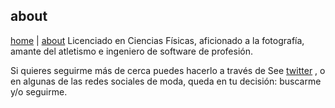 ## about
[home](https://runando.github.io/web/) | [about](https://runando.github.io/web/about/)
Licenciado en Ciencias Físicas, aficionado a la fotografía, amante del atletismo e ingeniero de software de profesión.

Si quieres seguirme más de cerca puedes hacerlo a través de See [twitter](https://twitter.com/runando) , o en algunas de las redes sociales de moda, queda en tu decisión: buscarme y/o seguirme.

